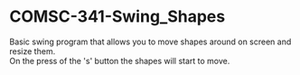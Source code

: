 COMSC-341-Swing_Shapes
======================

Basic swing program that allows you to move shapes around on screen and resize them. <br>
On the press of the 's' button the shapes will start to move. 
